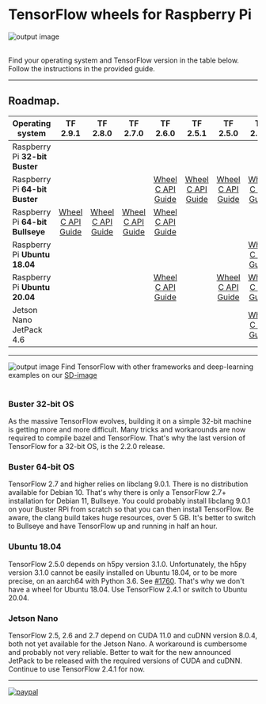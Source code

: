 # TensorFlow wheels for Raspberry Pi
![output image]( https://qengineering.eu/images/Tensor-flow_icon.webp )<br/><br/>

Find your operating system and TensorFlow version in the table below. Follow the instructions in the provided guide.<br/>

-----------------

## Roadmap.
| Operating system  | TF 2.9.1 | TF 2.8.0 | TF 2.7.0 | TF 2.6.0 | TF 2.5.1 | TF 2.5.0 | TF 2.4.1 | TF 2.4.0 | TF 2.3.1 | TF 2.3.0 | TF 2.2.0 | TF 2.1.0 | TF 1.15.2 
| ----------------- | :------: | :------: | :------: | :------: | :------: | :------: | :------: | :------: | :------: | :------: | :------: | :------: | :------: | 
| Raspberry Pi **32-bit Buster** | | | | | | | | | | | [Wheel](https://drive.google.com/file/d/11mujzVaFqa7R1_lB7q0kVPW22Ol51MPg/view?usp=sharing)<br/>[C API](https://drive.google.com/open?id=143abOB3eyMvCq6nj6M7co4-v9VLR5SW0)<br/>[Guide](https://qengineering.eu/install-tensorflow-2.2.0-on-raspberry-pi-4.html) | [GitHub](https://github.com/Qengineering/TensorFlow-Raspberry-Pi) | [GitHub](https://github.com/Qengineering/TensorFlow-Raspberry-Pi) | 
| Raspberry Pi **64-bit Buster** | | | | [Wheel](https://drive.google.com/file/d/1BLXP7RKEfTp9fxbmI8Qu2FdhU7NUxcwV/view?usp=sharing)<br/>[C API](https://drive.google.com/file/d/1ShYMM07rAiLh8nleqaRP2PCkf9B8NYa_/view?usp=sharing)<br/>[Guide](https://qengineering.eu/install-tensorflow-2.6-on-raspberry-64-os.html) | [Wheel](https://drive.google.com/file/d/1g6jegU7QMm4QBkDKt7dWWXaauZjfE30l/view?usp=sharing)<br/>[C API](https://drive.google.com/file/d/1CuWeGEDcpZBlMrYBzTKIn2Imc9zjaTwb/view?usp=sharing)<br/>[Guide](https://qengineering.eu/install-tensorflow-2.5-on-raspberry-64-os.html) | [Wheel](https://drive.google.com/file/d/158xXoPWOyfNswDTaapyqpREq_CBk1O_G/view?usp=sharing)<br/>[C API](https://drive.google.com/file/d/1CuWeGEDcpZBlMrYBzTKIn2Imc9zjaTwb/view?usp=sharing)<br/>[Guide](https://qengineering.eu/install-tensorflow-2.5-on-raspberry-64-os.html) | [Wheel](https://drive.google.com/file/d/1WDG8Rbi0ph0sQ6TtD3ZGJdIN_WAnugLO/view?usp=sharing)<br/>[C API](https://drive.google.com/file/d/1EFwrkf2NwGUiRKHa-xAJJHunOC5_wrDG/view?usp=sharing)<br/>[Guide](https://qengineering.eu/install-tensorflow-2.4.0-on-raspberry-64-os.html) | [Wheel](https://drive.google.com/file/d/1x2nxbi8rLvF7WzYkuwt9SOuDvsOUytjE/view?usp=sharing)<br/>[C API](https://drive.google.com/file/d/1oquDH2xcrhiXYU0eXTU9pw6CnCLreByr/view?usp=sharing)<br/>[Guide](https://qengineering.eu/install-tensorflow-2.4.0-on-raspberry-64-os.html) | [Wheel](https://drive.google.com/file/d/1jbkp2rSZZ3YY-AM1vuHyB9hI05zrZGHg/view?usp=sharing)<br/>[C API](https://drive.google.com/file/d/1Rm-pICH2nHYFlcvg9Jac7aYT_-Ikrkla/view?usp=sharing)<br/>[Guide](https://qengineering.eu/install-tensorflow-2.3.1-on-raspberry-64-os.html) | [Wheel](https://drive.google.com/file/d/1QjsBN5fKAd-5gi01UqdeYpy9Wc0Gd8Fw/view?usp=sharing)<br/>[C API](https://drive.google.com/file/d/1EppR_MibeG3n26rLCdFhjabV96XnvW3T/view?usp=sharing)<br/>[Guide](https://qengineering.eu/install-tensorflow-2.3.0-on-raspberry-64-os.html) | [Wheel](https://drive.google.com/file/d/1fR9lsi_bsI_npPFB-wZyvgjbO0V9FbMf/view?usp=sharing)<br/>[C API](https://drive.google.com/file/d/1TErP9AfTTiWQB9E82JnwAaqFMuM82YaN/view?usp=sharing)<br/>[Guide](https://qengineering.eu/install-tensorflow-2.2.0-on-raspberry-64-os.html) |  |  |
| Raspberry Pi **64-bit Bullseye** | [Wheel](https://drive.google.com/file/d/1xP6ErBK85SMFnQamUh4ro3jRmdCV_qDU/view?usp=sharing)<br/>[C API](https://drive.google.com/file/d/1Z83_RQTvCb2jL2BO1Zdez3x4Qx-XheRk/view?usp=sharing)<br/>[Guide](https://qengineering.eu/install-tensorflow-2.7-on-raspberry-64-os.html) | [Wheel](https://drive.google.com/file/d/1YpxNubmEL_4EgTrVMu-kYyzAbtyLis29/view?usp=sharing)<br/>[C API](https://drive.google.com/file/d/1dmJKIk8lUi_XCzlVnRgL-UvfVFriRmCG/view?usp=sharing)<br/>[Guide](https://qengineering.eu/install-tensorflow-2.7-on-raspberry-64-os.html) | [Wheel](https://drive.google.com/file/d/1FdVZ1kX5QZgWk2SSgq31C2-CF95QhT58/view?usp=sharing)<br/>[C API](https://drive.google.com/file/d/1kScCKyj0pr265XbCgYmXqXs77xJFe6p1/view?usp=sharing)<br/>[Guide](https://qengineering.eu/install-tensorflow-2.7-on-raspberry-64-os.html) | [Wheel](https://drive.google.com/file/d/1c-fOVdpq-o7e4DSX3HiFDD15S1WwbZK9/view?usp=sharing)<br/>[C API](https://drive.google.com/file/d/1mlGwmX-kX288XZMQQaiIUgliexXBOVHJ/view?usp=sharing)<br/>[Guide](https://qengineering.eu/install-tensorflow-2.6-on-raspberry-64-os.html) |  |  |  |  |  |  |  |  |  |  
| Raspberry Pi **Ubuntu 18.04** | | | | | | | [Wheel](https://drive.google.com/file/d/1qbjNluql9jA2HgEQnq5MYqb9XjLBMI0I/view?usp=sharing)<br/>[C API](https://drive.google.com/file/d/1PymZ8Z4SXnBY1yRPLEaTq0IWp6UNAWR8/view?usp=sharing)<br/>[Guide](https://qengineering.eu/install-ubuntu-18.04-on-raspberry-pi-4.html) | [Wheel](https://drive.google.com/file/d/1dbmzujuQ5rTq6KykhDRlbol0oW6X1bl4/view?usp=sharing)<br/>[C API](https://drive.google.com/file/d/1X4JgenLejnooXuVgaSihgoip9-8XkMO6/view?usp=sharing)<br/>[Guide](https://qengineering.eu/install-ubuntu-18.04-on-raspberry-pi-4.html) | [Wheel](https://drive.google.com/file/d/1dbmzujuQ5rTq6KykhDRlbol0oW6X1bl4/view?usp=sharing)<br/>[C API](https://drive.google.com/file/d/1jy9wJHPWM881zm0teKBWNlpcPSw5NN_f/view?usp=sharing)<br/>[Guide](https://qengineering.eu/install-ubuntu-18.04-on-raspberry-pi-4.html) | [Wheel](https://drive.google.com/file/d/16e8x6RtCXeRqNN6R2sWgBMAoLouvrK3G/view?usp=sharing)<br/>[C API](https://drive.google.com/file/d/1MnFQt83H9INI7BebLsvaFWpYmLA0lVqj/view?usp=sharing)<br/>[Guide](https://qengineering.eu/install-ubuntu-18.04-on-raspberry-pi-4.html) | [Wheel](https://drive.google.com/file/d/1kzQ11dhRaAEP-tH2mMAG_QGh7dfAlZZn/view?usp=sharing)<br/>[C API](https://drive.google.com/file/d/1NQsCkRseh-teEljHmzMK3MnzgtBeJ6dS/view?usp=sharing)<br/>[Guide](https://qengineering.eu/install-ubuntu-18.04-on-raspberry-pi-4.html) |  |  |
| Raspberry Pi **Ubuntu 20.04** | | | | [Wheel](https://drive.google.com/file/d/13_otGSGrsE1atBB2RjcPhOvONErKSFef/view?usp=sharing)<br/>[C API](https://drive.google.com/file/d/1vxsDl1Xfs3ftdHs04LH6hnLuGnxG8GmW/view?usp=sharing)<br/>[Guide](https://qengineering.eu/install-ubuntu-20.04-on-raspberry-pi-4.html) |  | [Wheel](https://drive.google.com/file/d/1I1H2xMs4BTm-UQhBPuLgqnLgmE0ATRl5/view?usp=sharing)<br/>[C API](https://drive.google.com/file/d/1uZ-WZakMQkN1ESf3mXuwcr7mbE0QZhIH/view?usp=sharing)<br/>[Guide](https://qengineering.eu/install-ubuntu-20.04-on-raspberry-pi-4.html) | [Wheel](https://drive.google.com/file/d/1rfgF2U2oZJvQSMbGNZl8f5jbWP4fY6UW/view?usp=sharing)<br/>[C API](https://drive.google.com/file/d/1epznEkj8Reta3Rhw9pa39WeQAnAFBmfK/view?usp=sharing)<br/>[Guide](https://qengineering.eu/install-ubuntu-20.04-on-raspberry-pi-4.html) | [Wheel](https://drive.google.com/file/d/1uLtmdjGc-wtliRrXPf_3deUetujDKjcI/view?usp=sharing)<br/>[C API](https://drive.google.com/file/d/1c2-3HYH-HQdvczmRNKAKE89aPYTHziul/view?usp=sharing)<br/>[Guide](https://qengineering.eu/install-ubuntu-20.04-on-raspberry-pi-4.html) | [Wheel](https://drive.google.com/file/d/1XAXMbWuxwOcXV4fWu72uB7cMZIEocer9/view?usp=sharing)<br/>[C API](https://drive.google.com/file/d/1vI0MgC4svD2skZtkotXZeZxhnOf_cN1N/view?usp=sharing)<br/>[Guide](https://qengineering.eu/install-ubuntu-20.04-on-raspberry-pi-4.html) | [Wheel](https://drive.google.com/file/d/1rwUdfuk032GbFydrTmyaAfI9KixTQw3C/view?usp=sharing)<br/>[C API](https://drive.google.com/file/d/1kC1ShrvxsXjm8b6KBPHE0l032ahYsYM5/view?usp=sharing)<br/>[Guide](https://qengineering.eu/install-ubuntu-20.04-on-raspberry-pi-4.html) | [Wheel](https://drive.google.com/file/d/1uKa6dsyqBkuwo-BYR8GenG_56z8UGgKk/view?usp=sharing)<br/>[C API](https://drive.google.com/file/d/1fs8ugOny-gbEtbxJ9FEaSIDCtuG5a-bi/view?usp=sharing)<br/>[Guide](https://qengineering.eu/install-ubuntu-20.04-on-raspberry-pi-4.html) |  |  |
| Jetson Nano JetPack 4.6 | | | | | | | [Wheel](https://drive.google.com/file/d/1DLk4Tjs8Mjg919NkDnYg02zEnbbCAzOz/view?usp=sharing)<br/>[C API](https://drive.google.com/file/d/1zJ_EF2aFkr8JU8JgTLfKMxC6KxE3DRD4/view?usp=sharing)<br/>[Guide](https://qengineering.eu/install-tensorflow-2.4.0-on-jetson-nano.html) | [Wheel](https://drive.google.com/file/d/1W-p9oIo37xT2rQzd6KPuJq1QOBRL7-wp/view?usp=sharing)<br/>[C API](https://drive.google.com/file/d/1ZDdkMhVu-hOt_bflVw373u1HVJQqMm51/view?usp=sharing)<br/>[Guide](https://qengineering.eu/install-tensorflow-2.4.0-on-jetson-nano.html) | [Wheel](https://drive.google.com/file/d/1oeSnkgJpwyudtTx-f5CE84B7e-Vkv3yK/view?usp=sharing)<br/>[C API](https://drive.google.com/file/d/1rlviefeu4w2amLsybZIOpcZP140WioDS/view?usp=sharing)<br/>[Guide](https://qengineering.eu/install-tensorflow-2.3.1-on-jetson-nano.html) |  |  |  |  |

----------------------

![output image](https://qengineering.eu/images/SDcard16GB_tiny.jpg) Find TensorFlow with other frameworks and deep-learning examples on our [SD-image](https://github.com/Qengineering/RPi-image)<br/><br/>

### Buster 32-bit OS
As the massive TensorFlow evolves, building it on a simple 32-bit machine is getting more and more difficult. Many tricks and workarounds are now required to compile bazel and TensorFlow. That's why the last version of TensorFlow for a 32-bit OS, is the 2.2.0 release.<br/>

### Buster 64-bit OS
TensorFlow 2.7 and higher relies on libclang 9.0.1. There is no distribution available for Debian 10. That's why there is only a TensorFlow 2.7+ installation for Debian 11, Bullseye. You could probably install libclang 9.0.1 on your Buster RPi from scratch so that you can then install TensorFlow. Be aware, the clang build takes huge resources, over 5 GB. It's better to switch to Bullseye and have TensorFlow up and running in half an hour.<br/>

### Ubuntu 18.04
TensorFlow 2.5.0 depends on h5py version 3.1.0. Unfortunately, the h5py version 3.1.0 cannot be easily installed on Ubuntu 18.04, or to be more precise, on an aarch64 with Python 3.6. See [#1760](https://github.com/h5py/h5py/issues/1760). That's why we don't have a wheel for Ubuntu 18.04. Use TensorFlow 2.4.1 or switch to Ubuntu 20.04.<br/>

### Jetson Nano
TensorFlow 2.5, 2.6 and 2.7 depend on CUDA 11.0 and cuDNN version 8.0.4, both not yet available for the Jetson Nano. A workaround is cumbersome and probably not very reliable. Better to wait for the new announced JetPack to be released with the required versions of CUDA and cuDNN. Continue to use TensorFlow 2.4.1 for now.<br/>

----------------------

[![paypal](https://qengineering.eu/images/TipJarSmall4.png)](https://www.paypal.com/cgi-bin/webscr?cmd=_s-xclick&hosted_button_id=CPZTM5BB3FCYL) <br/><br/>
